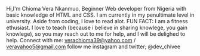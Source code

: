 Hi,I'm Chioma Vera Nkanmuo, Beginner Web developer from Nigeria with basic knowledge of  HTML and  CSS. I am currently in my penultimate level in university.
Aside  from coding, I love to  read alot.
FUN FACT: I am a fitness ethusiast.
          I love to teach (because i  believe in sharing knowlege, you gain knowlege), so you may reach out to me for help, and I will be delighed  to help.
Connect with me:  verachioma39@yahoo.com / verayahoo5@gmail.com
follow me instagram and twitter; @dev_chivee
